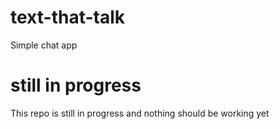 # text-that-talk
Simple chat app

# still in progress
This repo is still in progress and nothing should be working yet
